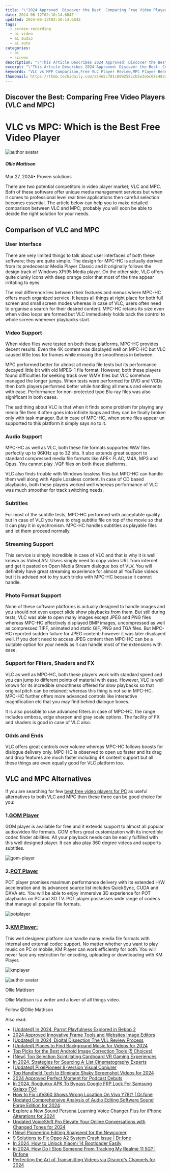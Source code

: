 ```yaml
---
title: "\"2024 Approved  Discover the Best  Comparing Free Video Players (VLC and MPC)\""
date: 2024-06-12T02:10:14.684Z
updated: 2024-06-13T02:10:14.684Z
tags: 
  - screen-recording
  - ai video
  - ai audio
  - ai auto
categories: 
  - ai
  - screen
description: "\"This Article Describes 2024 Approved: Discover the Best: Comparing Free Video Players (VLC and MPC)\""
excerpt: "\"This Article Describes 2024 Approved: Discover the Best: Comparing Free Video Players (VLC and MPC)\""
keywords: "VLC vs MPP Comparison,Free VLC Player Review,MPC Player Benefits,Comparing VLC & MPP,Best Video Players List,VLC and MPC Analysis,Top Free Video Platforms"
thumbnail: https://thmb.techidaily.com/a54e5c701c009258ccb5e3ebc68c482a0352d900bfe7620286533aaa04ebdf62.png
---
```


## Discover the Best: Comparing Free Video Players (VLC and MPC)

# VLC vs MPC: Which is the Best Free Video Player

![author avatar](https://images.wondershare.com/filmora/article-images/ollie-mattison.jpg)

##### Ollie Mattison

 Mar 27, 2024• Proven solutions

There are two potential competitors in video player market; VLC and MPC. Both of these software offer unique media management services but when it comes to professional level real time applications then careful selection becomes essential. The article below can help you to make detailed comparison between VLC and MPC; probably you will soon be able to decide the right solution for your needs.

## Comparison of VLC and MPC

### User Interface

There are very limited things to talk about user interfaces of both these software; they are quite simple. The design for MPC-HC is actually derived from its predecessor Media Player Classic and it originally follows the design track of Windows XP/95 Media player. On the other side, VLC offers quite clunky icons with deep orange color that most of the time appear irritating to eyes.

The real difference lies between their features and menus where MPC-HC offers much organized service. It keeps all things at right place for both full screen and small screen modes whereas in case of VLC, users often need to organise a search for their desired content. MPC-HC retains its size even when video loops are formed but VLC immediately holds back the control to whole screen whenever playbacks start.

### Video Support

When video files were tested on both these platforms, MPC-HC provides decent results. Even the 4K content was displayed well on MPC-HC but VLC caused little loss for frames while missing the smoothness in between.

MPC performed better for almost all media file tests but its performance decayed little bit with old MPEG-1 file format. However, both these players found difficulties for seeking track over WMV files but VLC somehow managed the longer jumps. When tests were performed for DVD and VCDs then both players performed better while handling all menus and elements with ease. Performance for non-protected type Blu-ray files was also significant in both cases.

The sad thing about VLC is that when it finds some problem for playing any media file then it often goes into infinite loops and they can be finally broken only with task manager. But in case of MPC-HC, when some files appear un supported to this platform it simply says no to it.

### Audio Support

MPC-HC as well as VLC, both these file formats supported WAV files perfectly up to 96KHz up to 32 bits. It also extends great support to standard compressed media file formats like APE< FLAC, M4A, MP3 and Opus. You cannot play .VQF files on both these platforms.

VLC also finds trouble with Windows lossless files but MPC-HC can handle them well along with Apple Lossless content. In case of CD based playbacks, both these players worked well whereas performance of VLC was much smoother for track switching needs.

### Subtitles

For most of the subtitle tests, MPC-HC performed with acceptable quality but in case of VLC you have to drag subtitle file on top of the movie so that it can play it in synchronism. MPC-HC handles subtitles as playable files and let them proceed normally.

### Streaming Support

This service is simply incredible in case of VLC and that is why it is well known as VideoLAN. Users simply need to copy video URL from internet and get it pasted on Open Media Stream dialogue box of VLV. You will definitely have great streaming experience for almost all YouTube videos but it is advised not to try such tricks with MPC-HC because it cannot handle.

### Photo Format Support

None of these software platforms is actually designed to handle images and you should not even expect slide show playbacks from them. But still during tests, VLC was able to open many images except JPEG and PNG files whereas MPC-HC effectively displayed BMP images, uncompressed as well as compressed TIFF, animated and static GIF, PNG and TGA files. But MPC-HC reported sudden failure for JPEG content; however it was later displayed well. If you don’t need to access JPEG content then MPC-HC can be a suitable option for your needs as it can handle most of the extensions with ease.

### Support for Filters, Shaders and FX

VLC as well as MPC-HC, both these players work with standard speed and you can jump to different points of material with ease. However, VLC is well known for its incredible smoothness offered for slow playbacks so that original pitch can be retained; whereas this thing is not so in MPC-HC. MPC-HC further offers more advanced controls like interactive magnification etc that you may find behind dialogue boxes.

It is also possible to use advanced filters in case of MPC-HC, the range includes emboss, edge sharpen and gray scale options. The facility of FX and shaders is good in case of VLC also.

### Odds and Ends

VLC offers great controls over volume whereas MPC-HC follows boosts for dialogue delivery only. MPC-HC is observed to open up faster and its drag and drop features are much faster including 4K content support but all these things are even equally good for VLC platform too.

## VLC and MPC Alternatives

If you are searching for few [best free video players for PC](https://tools.techidaily.com/wondershare/filmora/download/) as useful alternatives to both VLC and MPC then these three can be good choice for you:

### 1.[GOM Player](https://www.gomlab.com/)

GOM player is available for free and it extends support to almost all popular audio/video file formats. GOM offers great customization with its incredible codec finder abilities. All your playback needs can be easily fulfilled with this well designed player. It can also play 360 degree videos and supports subtitles.

![gom-player ](https://images.wondershare.com/filmora/article-images/gom-player.jpg)

### 2.[POT Player](https://potplayer.daum.net/)

POT player promises maximum performance delivery with its extended H/W acceleration and its advanced source list includes QuickSync, CUDA and DXVA etc. You will be able to enjoy immersive 3D experience for POT playbacks on PC and 3D TV. POT player possesses wide range of codecs that manage all popular file formats.

![potplayer ](https://images.wondershare.com/filmora/article-images/potplayer.jpg)

### 3.[KM Player:](http://www.kmplayer.com/)

This well designed platform can handle many media file formats with internal and external codec support. No matter whether you want to play music on PC or mobile, KM Player can work efficiently for both. You will never face any restriction for encoding, uploading or downloading with KM Player.

![ kmplayer](https://images.wondershare.com/filmora/article-images/kmplayer.jpg)

![author avatar](https://images.wondershare.com/filmora/article-images/ollie-mattison.jpg)

Ollie Mattison

Ollie Mattison is a writer and a lover of all things video.

Follow @Ollie Mattison


<ins class="adsbygoogle"
     style="display:block"
     data-ad-format="autorelaxed"
     data-ad-client="ca-pub-7571918770474297"
     data-ad-slot="1223367746"></ins>



<ins class="adsbygoogle"
     style="display:block"
     data-ad-client="ca-pub-7571918770474297"
     data-ad-slot="8358498916"
     data-ad-format="auto"
     data-full-width-responsive="true"></ins>


<span class="atpl-alsoreadstyle">Also read:</span>
<div><ul>
<li><a href="https://article-files.techidaily.com/updated-in-2024-parrot-playfulness-explored-in-bebop-2/"><u>[Updated] In 2024, Parrot Playfulness Explored in Bebop 2</u></a></li>
<li><a href="https://article-files.techidaily.com/2024-approved-innovative-frame-tools-and-websites-image-editors/"><u>2024 Approved  Innovative Frame Tools and Websites Image Editors</u></a></li>
<li><a href="https://article-files.techidaily.com/updated-in-2024-digital-dissection-the-vll-review-process/"><u>[Updated] In 2024, Digital Dissection  The VLL Review Process</u></a></li>
<li><a href="https://article-files.techidaily.com/updated-places-to-find-background-music-for-videos-for-2024/"><u>[Updated] Places to Find Background Music for Videos for 2024</u></a></li>
<li><a href="https://article-files.techidaily.com/top-picks-for-the-best-android-image-correction-tools-5-choices/"><u>Top Picks for the Best Android Image Correction Tools (5 Choices)</u></a></li>
<li><a href="https://article-files.techidaily.com/new-top-selection-scintillating-cardboard-vr-gaming-experiences/"><u>[New] Top Selection  Scintillating Cardboard VR Gaming Experiences</u></a></li>
<li><a href="https://article-files.techidaily.com/in-2024-strategies-for-sourcing-a-list-cinematography-experts/"><u>In 2024, Strategies for Sourcing A-List Cinematography Experts</u></a></li>
<li><a href="https://article-files.techidaily.com/updated-pixelpioneer-8-version-visual-conjurer/"><u>[Updated] PixelPioneer  8-Version Visual Conjurer</u></a></li>
<li><a href="https://article-files.techidaily.com/top-handheld-tech-to-eliminate-shaky-screenshot-videos-for-2024/"><u>Top Handheld Tech to Eliminate Shaky Screenshot Videos for 2024</u></a></li>
<li><a href="https://article-files.techidaily.com/2024-approved-perfect-moment-for-podcast-debuts/"><u>2024 Approved  Perfect Moment for Podcast Debuts</u></a></li>
<li><a href="https://android-unlock.techidaily.com/in-2024-rootjunky-apk-to-bypass-google-frp-lock-for-samsung-galaxy-f04-by-drfone-android/"><u>In 2024, Rootjunky APK To Bypass Google FRP Lock For Samsung Galaxy F04</u></a></li>
<li><a href="https://fake-location.techidaily.com/how-to-fix-life360-shows-wrong-location-on-vivo-y78t-drfone-by-drfone-virtual-android/"><u>How to Fix Life360 Shows Wrong Location On Vivo Y78t? | Dr.fone</u></a></li>
<li><a href="https://voice-adjusting.techidaily.com/updated-comprehensive-analysis-of-audio-editing-software-sound-forge-edition-for-2024/"><u>Updated Comprehensive Analysis of Audio Editing Software Sound Forge Edition for 2024</u></a></li>
<li><a href="https://voice-adjusting.techidaily.com/explore-a-new-sound-persona-learning-voice-changer-plus-for-iphone-alterations-for-2024/"><u>Explore a New Sound Persona Learning Voice Changer Plus for iPhone Alterations for 2024</u></a></li>
<li><a href="https://audio-editing.techidaily.com/updated-voiceshift-pro-elevate-your-online-conversations-with-changed-tones-for-2024/"><u>Updated VoiceShift Pro Elevate Your Online Conversations with Changed Tones for 2024</u></a></li>
<li><a href="https://extra-guidance.techidaily.com/new-pioneering-editing-snapseed-for-the-newcomer/"><u>[New] Pioneering Editing  Snapseed for the Newcomer</u></a></li>
<li><a href="https://howto.techidaily.com/9-solutions-to-fix-oppo-a2-system-crash-issue-drfone-by-drfone-fix-android-problems-fix-android-problems/"><u>9 Solutions to Fix Oppo A2 System Crash Issue | Dr.fone</u></a></li>
<li><a href="https://unlock-android.techidaily.com/in-2024-how-to-unlock-xiaomi-14-bootloader-easily-by-drfone-android/"><u>In 2024, How to Unlock Xiaomi 14 Bootloader Easily</u></a></li>
<li><a href="https://android-location-track.techidaily.com/in-2024-how-do-i-stop-someone-from-tracking-my-realme-11-5g-drfone-by-drfone-virtual-android/"><u>In 2024, How Do I Stop Someone From Tracking My Realme 11 5G? | Dr.fone</u></a></li>
<li><a href="https://discord-videos.techidaily.com/perfecting-the-art-of-transmitting-videos-via-discords-channels-for-2024/"><u>Perfecting the Art of Transmitting Videos via Discord's Channels for 2024</u></a></li>
</ul></div>
